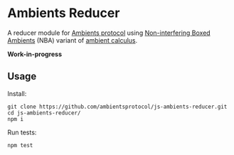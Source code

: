 # Ambients Reducer

A reducer module for [Ambients protocol](https://github.com/ambientsprotocol) using [Non-interfering Boxed Ambients](https://www.dais.unive.it/~michele/Papers/nba.pdf) (NBA) variant of [ambient calculus](https://github.com/ambientsprotocol/research-ambients).

**Work-in-progress**

## Usage

Install:

```
git clone https://github.com/ambientsprotocol/js-ambients-reducer.git
cd js-ambients-reducer/
npm i
```

Run tests:

```
npm test
```
